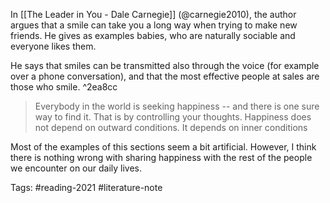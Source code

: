 In [[The Leader in You - Dale Carnegie]] (@carnegie2010), the author argues that a smile can take you a long way when trying to make new friends. He gives as examples babies, who are naturally sociable and everyone likes them. 

He says that smiles can be transmitted also through the voice (for example over a phone conversation), and that the most effective people at sales are those who smile.  ^2ea8cc

> Everybody in the world is seeking happiness -- and there is one sure way to find it. That is by controlling your thoughts. Happiness does not depend on outward conditions. It depends on inner conditions

Most of the examples of this sections seem a bit artificial. However, I think there is nothing wrong with sharing happiness with the rest of the people we encounter on our daily lives. 

Tags: #reading-2021 #literature-note 